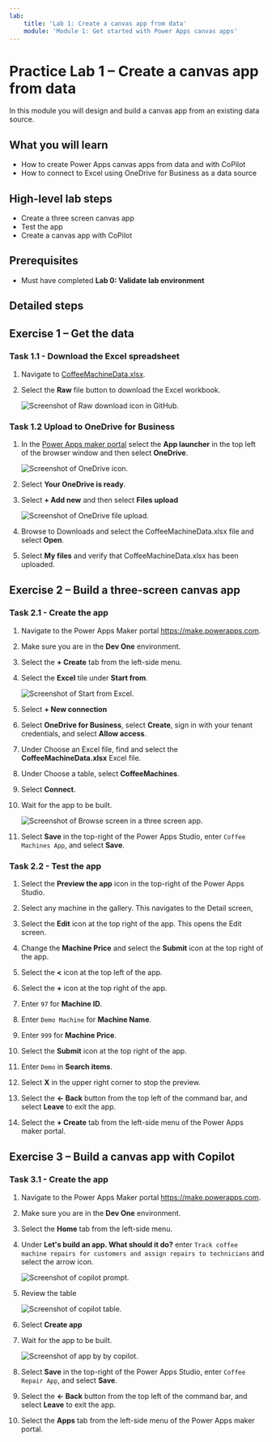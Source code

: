 ```yaml
---
lab:
    title: 'Lab 1: Create a canvas app from data'
    module: 'Module 1: Get started with Power Apps canvas apps'
---
```


# Practice Lab 1 – Create a canvas app from data

In this module you will design and build a canvas app from an existing data source.

## What you will learn

- How to create Power Apps canvas apps from data and with CoPilot
- How to connect to Excel using OneDrive for Business as a data source

## High-level lab steps

- Create a three screen canvas app
- Test the app
- Create a canvas app with CoPilot
  
## Prerequisites

- Must have completed **Lab 0: Validate lab environment**

## Detailed steps

## Exercise 1 – Get the data

### Task 1.1 - Download the Excel spreadsheet

1. Navigate to [CoffeeMachineData.xlsx](https://github.com/MicrosoftDocs/mslearn-developer-tools-power-platform/blob/master/power-apps/coffee-machine-data/CoffeeMachineData.xlsx).

1. Select the **Raw** file button to download the Excel workbook.

    ![Screenshot of Raw download icon in GitHub.](../media/raw-download.png)

### Task 1.2 Upload to OneDrive for Business

1. In the [Power Apps maker portal](https://make.powerapps.com) select the **App launcher** in the top left of the browser window and then select **OneDrive**.

    ![Screenshot of OneDrive icon.](../media/select-onedrive.png)

1. Select **Your OneDrive is ready**.

1. Select **+ Add new** and then select **Files upload**

    ![Screenshot of OneDrive file upload.](../media/select-onedrive-upload.png)

1. Browse to Downloads and select the CoffeeMachineData.xlsx file and select **Open**.

1. Select **My files** and verify that CoffeeMachineData.xlsx has been uploaded.

## Exercise 2 – Build a three-screen canvas app

### Task 2.1 - Create the app

1. Navigate to the Power Apps Maker portal <https://make.powerapps.com>.

1. Make sure you are in the **Dev One** environment.

1. Select the **+ Create** tab from the left-side menu.

1. Select the **Excel** tile under **Start from**.

    ![Screenshot of Start from Excel.](../media/start-from-excel.png)

1. Select **+ New connection**

1. Select  **OneDrive for Business**, select **Create**, sign in with your tenant credentials, and select **Allow access**.

1. Under Choose an Excel file, find and select the **CoffeeMachineData.xlsx** Excel file.

1. Under Choose a table, select **CoffeeMachines**.

1. Select **Connect**.

1. Wait for the app to be built.

    ![Screenshot of Browse screen in a three screen app.](../media/three-screen-app-browse-screen.png)

1. Select **Save** in the top-right of the Power Apps Studio, enter `Coffee Machines App`, and select **Save**.

### Task 2.2 - Test the app

1. Select the **Preview the app** icon in the top-right of the Power Apps Studio.

1. Select any machine in the gallery. This navigates to the Detail screen,

1. Select the **Edit** icon at the top right of the app. This opens the Edit screen.

1. Change the **Machine Price** and select the **Submit** icon at the top right of the app.

1. Select the **<** icon at the top left of the app.

1. Select the **+** icon at the top right of the app.

1. Enter `97` for **Machine ID**.

1. Enter `Demo Machine` for **Machine Name**.

1. Enter `999` for **Machine Price**.

1. Select the **Submit** icon at the top right of the app.

1. Enter `Demo` in  **Search items**.

1. Select **X** in the upper right corner to stop the preview.

1. Select the **<- Back** button from the top left of the command bar, and select **Leave** to exit the app.

1. Select the **+ Create** tab from the left-side menu of the Power Apps maker portal.

## Exercise 3 – Build a canvas app with Copilot

### Task 3.1 - Create the app

1. Navigate to the Power Apps Maker portal <https://make.powerapps.com>.

1. Make sure you are in the **Dev One** environment.

1. Select the **Home** tab from the left-side menu.

1. Under **Let's build an app. What should it do?** enter `Track coffee machine repairs for customers and assign repairs to technicians` and select the arrow icon.

    ![Screenshot of copilot prompt.](../media/copilot-prompt.png)

1. Review the table

    ![Screenshot of copilot table.](../media/copilot-table.png)

1. Select **Create app**

1. Wait for the app to be built.

    ![Screenshot of app by by copilot.](../media/copilot-app.png)

1. Select **Save** in the top-right of the Power Apps Studio, enter `Coffee Repair App`, and select **Save**.

1. Select the **<- Back** button from the top left of the command bar, and select **Leave** to exit the app.

1. Select the **Apps** tab from the left-side menu of the Power Apps maker portal.
